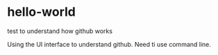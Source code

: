 # hello-world
test to understand how github works

Using the UI interface to understand github. Need ti use command line.

